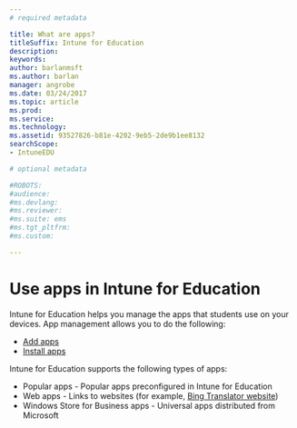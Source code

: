 ```yaml
---
# required metadata

title: What are apps?
titleSuffix: Intune for Education
description:
keywords:
author: barlanmsft
ms.author: barlan
manager: angrobe
ms.date: 03/24/2017
ms.topic: article
ms.prod:
ms.service:
ms.technology:
ms.assetid: 93527826-b81e-4202-9eb5-2de9b1ee8132
searchScope:
- IntuneEDU

# optional metadata

#ROBOTS:
#audience:
#ms.devlang:
#ms.reviewer:
#ms.suite: ems
#ms.tgt_pltfrm:
#ms.custom:

---
```


# Use apps in Intune for Education
<!---Linda: the title and the H1 are rather different, and so is the file name. What's the customer intent of this topic? --->

Intune for Education helps you manage the apps that students use on your devices. App management allows you to do the following:
- [Add apps](add-apps.md)
- [Install apps](install-apps.md)
<!-- - Remove apps -->

Intune for Education supports the following types of apps:
- Popular apps - Popular apps preconfigured in Intune for Education
- Web apps - Links to websites (for example, [Bing Translator website](https://www.bing.com/translator/))
- Windows Store for Business apps - Universal apps distributed from Microsoft
<!-- - Win32 applications (example) -->



<!-- >[&larr; **Add apps**](.\add-apps.md)   [**Manage Intune licenses** &rarr;](.\start-with-a-paid-subscription-to-microsoft-intune-step-4.md)  -->

